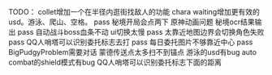 TODO：
collet增加一个在半径内逛街找敌人的功能
chara waiting增加更有效的usd。游泳、爬山、空格。 pass
秘境开局会点两下 原神动画问题
秘境ocr结果输出 pass
自动战斗boss血条不动
ui切换太慢 pass
太靠近地图边界会切换角色失败 pass
QQ人哨塔可以识别委托标志去打 pass
每日委托图片不够靠近中心 pass
BigPudgyProblem需要对话
蒙德传送点太多扫不到锚点
游泳的usd有bug
auto combat的shield模式有bug
QQ人哨塔可以识别委托标志下面的距离